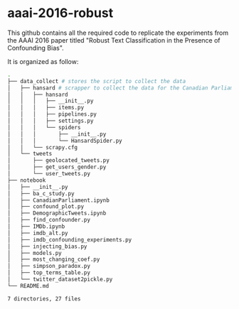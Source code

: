 # aaai-2016-robust

This github contains all the required code to replicate the experiments from the AAAI 2016 paper titled "Robust Text Classification in the Presence of Confounding Bias".

It is organized as follow:

```bash
.
├── data_collect # stores the script to collect the data
│   ├── hansard # scrapper to collect the data for the Canadian Parliament experiment
│   │   ├── hansard
│   │   │   ├── __init__.py
│   │   │   ├── items.py
│   │   │   ├── pipelines.py
│   │   │   ├── settings.py
│   │   │   └── spiders
│   │   │       ├── __init__.py
│   │   │       └── HansardSpider.py
│   │   └── scrapy.cfg
│   └── tweets
│       ├── geolocated_tweets.py
│       ├── get_users_gender.py
│       └── user_tweets.py
├── notebook
│   ├── __init__.py
│   ├── ba_c_study.py
│   ├── CanadianParliament.ipynb
│   ├── confound_plot.py
│   ├── DemographicTweets.ipynb
│   ├── find_confounder.py
│   ├── IMDb.ipynb
│   ├── imdb_alt.py
│   ├── imdb_confounding_experiments.py
│   ├── injecting_bias.py
│   ├── models.py
│   ├── most_changing_coef.py
│   ├── simpson_paradox.py
│   ├── top_terms_table.py
│   └── twitter_dataset2pickle.py
└── README.md

7 directories, 27 files
```

